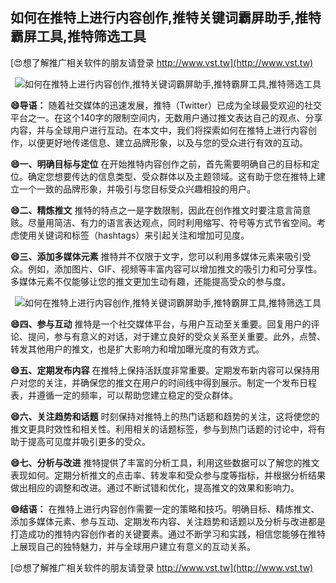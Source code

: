 ## **如何在推特上进行内容创作,推特关键词霸屏助手,推特霸屏工具,推特筛选工具**

[😍想了解推广相关软件的朋友请登录 http://www.vst.tw](http://www.vst.tw)

 <center><img src="https://vst.tw/MP4/tuiguang/png/1.png" alt="如何在推特上进行内容创作,推特关键词霸屏助手,推特霸屏工具,推特筛选工具"></center>

**😄导语：**
随着社交媒体的迅速发展，推特（Twitter）已成为全球最受欢迎的社交平台之一。在这个140字的限制空间内，无数用户通过推文表达自己的观点、分享内容，并与全球用户进行互动。在本文中，我们将探索如何在推特上进行内容创作，以便更好地传递信息、建立品牌形象，以及与您的受众进行有效的互动。

**😄一、明确目标与定位**
在开始推特内容创作之前，首先需要明确自己的目标和定位。确定您想要传达的信息类型、受众群体以及主题领域。这有助于您在推特上建立一个一致的品牌形象，并吸引与您目标受众兴趣相投的用户。

**😄二、精炼推文**
推特的特点之一是字数限制，因此在创作推文时要注意言简意赅。尽量用简洁、有力的语言表达观点，同时利用缩写、符号等方式节省空间。考虑使用关键词和标签（hashtags）来引起关注和增加可见度。

**😄三、添加多媒体元素**
推特并不仅限于文字，您可以利用多媒体元素来吸引受众。例如，添加图片、GIF、视频等丰富内容可以增加推文的吸引力和可分享性。多媒体元素不仅能够让您的推文更加生动有趣，还能提高受众的参与度。

 <center><img src="https://vst.tw/MP4/tuiguang/png/7.png" alt="如何在推特上进行内容创作,推特关键词霸屏助手,推特霸屏工具,推特筛选工具"></center>

**😄四、参与互动**
推特是一个社交媒体平台，与用户互动至关重要。回复用户的评论、提问，参与有意义的对话，对于建立良好的受众关系至关重要。此外，点赞、转发其他用户的推文，也是扩大影响力和增加曝光度的有效方式。

**😄五、定期发布内容**
在推特上保持活跃度非常重要。定期发布新内容可以保持用户对您的关注，并确保您的推文在用户的时间线中得到展示。制定一个发布日程表，并遵循一定的频率，可以帮助您建立稳定的受众群体。

**😄六、关注趋势和话题**
时刻保持对推特上的热门话题和趋势的关注，这将使您的推文更具时效性和相关性。利用相关的话题标签，参与到热门话题的讨论中，将有助于提高可见度并吸引更多的受众。

**😄七、分析与改进**
推特提供了丰富的分析工具，利用这些数据可以了解您的推文表现如何。定期分析推文的点击率、转发率和受众参与度等指标，并根据分析结果做出相应的调整和改进。通过不断试错和优化，提高推文的效果和影响力。

**😄结语：**
在推特上进行内容创作需要一定的策略和技巧。明确目标、精炼推文、添加多媒体元素、参与互动、定期发布内容、关注趋势和话题以及分析与改进都是打造成功的推特内容创作者的关键要素。通过不断学习和实践，相信您能够在推特上展现自己的独特魅力，并与全球用户建立有意义的互动关系。

[😍想了解推广相关软件的朋友请登录 http://www.vst.tw](http://www.vst.tw)




